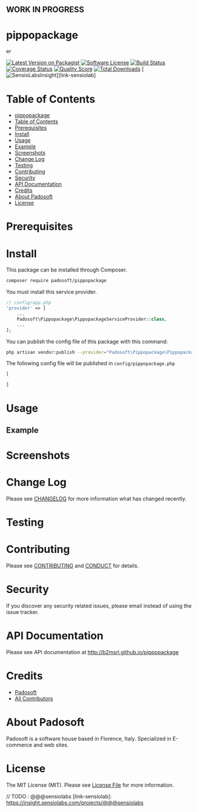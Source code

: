 ## WORK IN PROGRESS
# pippopackage
er

[![Latest Version on Packagist][ico-version]][link-packagist]
[![Software License][ico-license]](LICENSE.md)
[![Build Status][ico-travis]][link-travis]
[![Coverage Status][ico-scrutinizer]][link-scrutinizer]
[![Quality Score][ico-code-quality]][link-code-quality]
[![Total Downloads][ico-downloads]][link-downloads]
[![SensioLabsInsight][ico-sensiolab]][link-sensiolab]

Table of Contents
=================

  * [pippopackage](#pippopackage)
  * [Table of Contents](#table-of-contents)
  * [Prerequisites](#prerequisites)
  * [Install](#install)
  * [Usage](#usage)
  * [Example](#example)
  * [Screenshots](#screenshots)
  * [Change Log](#change-log)
  * [Testing](#testing)
  * [Contributing](#contributing)
  * [Security](#security)
  * [API Documentation](#api-documentation)
  * [Credits](#credits)
  * [About Padosoft](#about-padosoft)
  * [License](#license)

# Prerequisites

# Install

This package can be installed through Composer.

``` bash
composer require padosoft/pippopackage
```
You must install this service provider.

``` php
// config/app.php
'provider' => [
    ...
    Padosoft\Pippopackage\PippopackageServiceProvider::class,
    ...
];
```

You can publish the config file of this package with this command:
``` bash
php artisan vendor:publish --provider="Padosoft\Pippopackage\PippopackageServiceProvider"
```
The following config file will be published in `config/pippopackage.php`
``` php
[

]
```

# Usage

## Example

# Screenshots

# Change Log
Please see [CHANGELOG](CHANGELOG.md) for more information what has changed recently.

# Testing

# Contributing

Please see [CONTRIBUTING](CONTRIBUTING.md) and [CONDUCT](CONDUCT.md) for details.

# Security

If you discover any security related issues, please email  instead of using the issue tracker.

# API Documentation

Please see API documentation at http://b2msrl.github.io/pippopackage

# Credits

- [Padosoft](https://github.com/padosoft)
- [All Contributors](../../contributors)

# About Padosoft
Padosoft is a software house based in Florence, Italy. Specialized in E-commerce and web sites.

# License

The MIT License (MIT). Please see [License File](LICENSE.md) for more information.


[ico-version]: https://img.shields.io/packagist/v/padosoft/pippopackage.svg?style=flat-square
[ico-license]: https://img.shields.io/badge/license-MIT-brightgreen.svg?style=flat-square
[ico-travis]: https://img.shields.io/travis/padosoft/pippopackage/master.svg?style=flat-square
[ico-scrutinizer]: https://img.shields.io/scrutinizer/coverage/g/padosoft/pippopackage.svg?style=flat-square
[ico-code-quality]: https://img.shields.io/scrutinizer/g/padosoft/pippopackage.svg?style=flat-square
[ico-downloads]: https://img.shields.io/packagist/dt/padosoft/pippopackage.svg?style=flat-square
[ico-sensiolab]: https://insight.sensiolabs.com/projects/@@@sensiolab/small.png

[link-packagist]: https://packagist.org/packages/padosoft/pippopackage
[link-travis]: https://travis-ci.org/padosoft/pippopackage
[link-scrutinizer]: https://scrutinizer-ci.com/g/padosoft/pippopackage/code-structure
[link-code-quality]: https://scrutinizer-ci.com/g/padosoft/pippopackage
[link-downloads]: https://packagist.org/packages/padosoft/pippopackage
// TODO : @@@sensiolabs
[link-sensiolab]: https://insight.sensiolabs.com/projects/@@@sensiolabs
